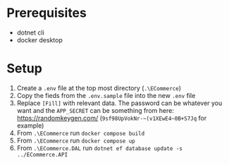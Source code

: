 # Prerequisites
* dotnet cli
* docker desktop

# Setup
1. Create a `.env` file at the top most directory (`.\ECommerce`)
2. Copy the fieds from the `.env.sample` file into the new `.env` file
3. Replace `[Fill]` with relevant data. The password can be whatever you want and the `APP_SECRET` can be something from here: https://randomkeygen.com/ (`9sf98UpVokNr-~(v1XEwE4~0B+S7Jq` for example)
4. From `.\ECommerce` run `docker compose build`
5. From `.\ECommerce` run `docker compose up`
6. From `.\ECommerce.DAL` run `dotnet ef database update -s ../ECommerce.API`
